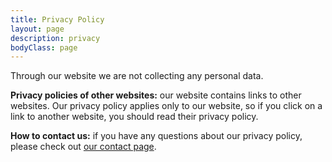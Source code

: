 ```yaml
---
title: Privacy Policy
layout: page
description: privacy
bodyClass: page
---
```



Through our website we are not collecting any personal data. 

**Privacy policies of other websites:** our website contains links to other websites. Our privacy policy applies only to our website, so if you click on a link to another website, you should read their privacy policy. 

**How to contact us:** if you have any questions about our privacy policy, please check out [our contact page](/contact/).





